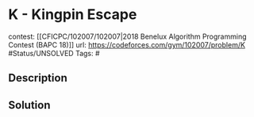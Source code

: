 # K - Kingpin Escape

contest: [[CFICPC/102007/102007|2018 Benelux Algorithm Programming Contest (BAPC 18)]]
url: https://codeforces.com/gym/102007/problem/K
#Status/UNSOLVED
Tags: #

## Description

## Solution

